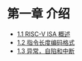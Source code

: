 # 第一章 介绍
- [1.1 RISC-V ISA 概述](overview.md)
- [1.2 指令长度编码格式](instr-leng-encoding.md)
- [1.3 异常，自陷和中断](exceptions.md)
